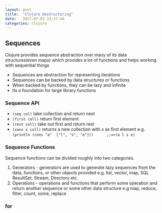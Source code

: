 ```yaml
---
layout: post
title:  "Clojure Destructuring"
date:   2017-07-03 23:37:44
categories: clojure
---
```


## Sequences
Clojure provides sequence abstraction over many of its data structures(even maps) which provides a lot of functions
and helps working with sequential things

* Sequences are abstraction for representing iterations
* Sequences can be backed by data structures or functions
* When backed by functions, they can be lazy and infinite
* Its a foundation for large library functions

### Sequence API
* `(seq col)` take collection and return next
* `(first coll)` return first element
* `(rest coll)` take out first and return rest
* `(cons x coll)` returns a new collection with x as first element e.g. `(println (cons "a"  ["l", "s", "e"]))      ;;=>(a l s e)`

### Sequence Functions
Sequence functions can be divided roughly into two categories.
1. Generators - generators are used to generate lazy sequences from the data, functions, or other objects provided
e.g. list, vector, map, SQL ResultSet, Stream, Directory etc.  
2. Operations - operations and functions that perform some operation and return another sequence or some other data structure e.g
map, reduce, filter, count, some, replace



### for
